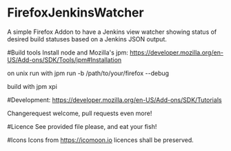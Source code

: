 # FirefoxJenkinsWatcher
A simple Firefox Addon to have a Jenkins view watcher showing status of desired build statuses based on a Jenkins JSON output.

#Build tools
Install node and Mozilla's jpm:
https://developer.mozilla.org/en-US/Add-ons/SDK/Tools/jpm#Installation

on unix run with
jpm run -b /path/to/your/firefox --debug

build with
jpm  xpi

#Development:
https://developer.mozilla.org/en-US/Add-ons/SDK/Tutorials

Changerequest welcome, pull requests even more!

#Licence
See provided file please, and eat your fish!

#Icons
Icons from https://icomoon.io licences shall be preserved.
